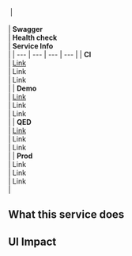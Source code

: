  | <br><br> | **Swagger**<br> | **Health check**<br> | **Service Info**<br> |
| --- | --- | --- | --- |
| **CI**<br> | [Link](https://cpa-dev-autosuggest-loader.tr-tax-cp-preprod.aws-int.thomsonreuters.com/api/docs/autosuggest-loader/swagger-ui/index.html)<br> | Link<br> | Link<br> |
| **Demo**<br> | [Link](https://cpa-test-autosuggest-loader.tr-tax-cp-preprod.aws-int.thomsonreuters.com/api/docs/autosuggest-loader/swagger-ui/index.html)<br> | Link<br> | Link<br> |
| **QED**<br> | [Link](https://cpa-qed-autosuggest-loader.tr-tax-cp-preprod.aws-int.thomsonreuters.com/api/docs/autosuggest-loader/swagger-ui/index.html)<br> | Link<br> | Link<br> |
| **Prod**<br> | Link<br> | Link<br> | Link<br> |

## What this service does

## UI Impact